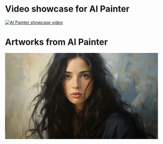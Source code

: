 # Video showcase for AI Painter
[![AI Painter showcase video](https://img.youtube.com/vi/TNZ6Dl7HStA/0.jpg)](https://www.youtube.com/watch?v=TNZ6Dl7HStA)

# Artworks from AI Painter
![Alt text](https://github.com/Jeffrey58002/Curriculum-Vitae-Projects/blob/main/AI%20Painter%20source%20code/Image/Black_hair_girl_Pic.png)
